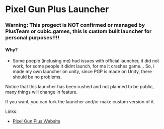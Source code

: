 # Pixel Gun Plus Launcher

### Warning: This progect is NOT confirmed or managed by PlusTeam or cubic.games, this is custom built launcher for personal purposes!!!!

#### Why?
- Some poeple (inclusing me) had issues with official launcher, it did not work, for some people it didnt launch, for me it crashes game... So, i made my own launcher on unity, since PGP is made on Unity, there should be no problems.

Notice that this launcher has been rushed and not planned to be public, many things will change in feature.

If you want, you can fork the launcher and/or make custom version of it.

Links:
- [Pixel Gun Plus Website](https://pixelgun.plus/)

